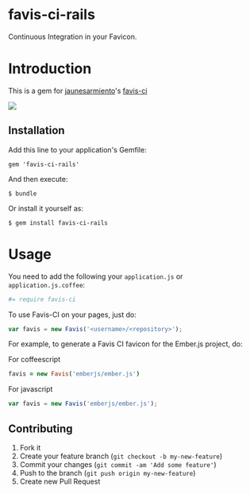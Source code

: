 # favis-ci-rails

Continuous Integration in your Favicon.

# Introduction

This is a gem for [jaunesarmiento][jaunesarmiento]'s [favis-ci][lib]

[jaunesarmiento]: https://github.com/jaunesarmiento
[lib]: https://github.com/jaunesarmiento/favis-ci

![](https://raw.github.com/jaunesarmiento/favis-ci/master/docs/buildstatus.png)

## Installation

Add this line to your application's Gemfile:

    gem 'favis-ci-rails'

And then execute:

    $ bundle

Or install it yourself as:

    $ gem install favis-ci-rails

# Usage

You need to add the following  your `application.js` or `application.js.coffee`:
```coffeescript
#= require favis-ci
```

To use Favis-CI on your pages, just do:
```javascript
var favis = new Favis('<username>/<repository>');
```

For example, to generate a Favis CI favicon for the Ember.js project, do:

For coffeescript
```coffeescript
favis = new Favis('emberjs/ember.js')
```

For javascript
```javascript
var favis = new Favis('emberjs/ember.js');
```

## Contributing

1. Fork it
2. Create your feature branch (`git checkout -b my-new-feature`)
3. Commit your changes (`git commit -am 'Add some feature'`)
4. Push to the branch (`git push origin my-new-feature`)
5. Create new Pull Request

